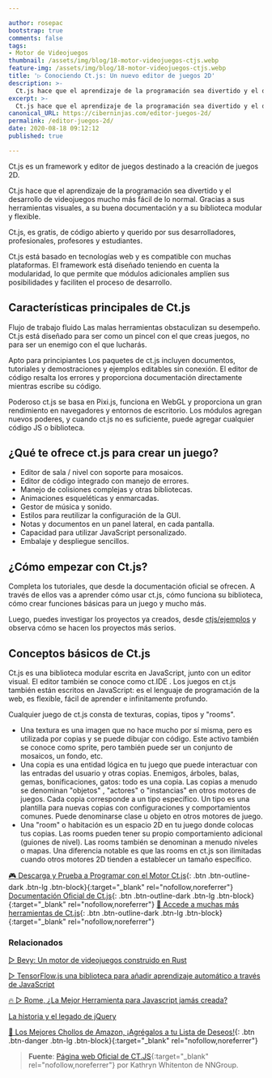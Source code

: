```yaml
---

author: rosepac
bootstrap: true
comments: false
tags:
- Motor de Videojuegos
thumbnail: /assets/img/blog/18-motor-videojuegos-ctjs.webp
feature-img: /assets/img/blog/18-motor-videojuegos-ctjs.webp
title: '▷ Conociendo Ct.js: Un nuevo editor de juegos 2D'
description: >-
  Ct.js hace que el aprendizaje de la programación sea divertido y el desarrollo de juegos fácil gracias a sus herramientas visuales, buenos documentos y una biblioteca modular y flexible.
excerpt: >-
  Ct.js hace que el aprendizaje de la programación sea divertido y el desarrollo de juegos fácil gracias a sus herramientas visuales, buenos documentos y una biblioteca modular y flexible.
canonical_URL: https://ciberninjas.com/editor-juegos-2d/
permalink: /editor-juegos-2d/
date: 2020-08-18 09:12:12
published: true

---
```


Ct.js es un framework y editor de juegos destinado a la creación de juegos 2D.

Ct.js hace que el aprendizaje de la programación sea divertido y el desarrollo de videojuegos mucho más fácil de lo normal. Gracias a sus herramientas visuales, a su buena documentación y a su biblioteca modular y flexible.

Ct.js, es gratis, de código abierto y querido por sus desarrolladores, profesionales, profesores y estudiantes.

Ct.js está basado en tecnologías web y es compatible con muchas plataformas. El framework está diseñado teniendo en cuenta la modularidad, lo que permite que módulos adicionales amplíen sus posibilidades y faciliten el proceso de desarrollo.

## **Características principales de Ct.js**

Flujo de trabajo fluido
Las malas herramientas obstaculizan su desempeño. Ct.js está diseñado para ser como un pincel con el que creas juegos, no para ser un enemigo con el que lucharás.

Apto para principiantes
Los paquetes de ct.js incluyen documentos, tutoriales y demostraciones y ejemplos editables sin conexión. El editor de código resalta los errores y proporciona documentación directamente mientras escribe su código.

Poderoso
ct.js se basa en Pixi.js, funciona en WebGL y proporciona un gran rendimiento en navegadores y entornos de escritorio. Los módulos agregan nuevos poderes, y cuando ct.js no es suficiente, puede agregar cualquier código JS o biblioteca.

## **¿Qué te ofrece ct.js para crear un juego?**

- Editor de sala / nivel con soporte para mosaicos.
- Editor de código integrado con manejo de errores.
- Manejo de colisiones complejas y otras bibliotecas.
- Animaciones esqueléticas y enmarcadas.
- Gestor de música y sonido.
- Estilos para reutilizar la configuración de la GUI.
- Notas y documentos en un panel lateral, en cada pantalla.
- Capacidad para utilizar JavaScript personalizado.
- Embalaje y despliegue sencillos.

## **¿Cómo empezar con Ct.js?**

Completa los tutoriales, que desde la documentación oficial se ofrecen. A través de ellos vas a aprender cómo usar ct.js, cómo funciona su biblioteca, cómo crear funciones básicas para un juego y mucho más.

Luego, puedes investigar los proyectos ya creados, desde [ctjs/ejemplos](https://ctjs.rocks/madewithctjs/) y observa cómo se hacen los proyectos más serios.

## **Conceptos básicos de Ct.js**

Ct.js es una biblioteca modular escrita en JavaScript, junto con un editor visual. El editor también se conoce como ct.IDE . Los juegos en ct.js también están escritos en JavaScript: es el lenguaje de programación de la web, es flexible, fácil de aprender e infinitamente profundo.

Cualquier juego de ct.js consta de texturas, copias, tipos y "rooms".

- Una textura es una imagen que no hace mucho por sí misma, pero es utilizada por copias y se puede dibujar con código. Este activo también se conoce como sprite, pero también puede ser un conjunto de mosaicos, un fondo, etc.
- Una copia es una entidad lógica en tu juego que puede interactuar con las entradas del usuario y otras copias. Enemigos, árboles, balas, gemas, bonificaciones, gatos: todo es una copia. Las copias a menudo se denominan "objetos" , "actores" o "instancias" en otros motores de juegos.
Cada copia corresponde a un tipo específico. Un tipo es una plantilla para nuevas copias con configuraciones y comportamientos comunes. Puede denominarse clase u objeto en otros motores de juego.
- Una "room" o habitación es un espacio 2D en tu juego donde colocas tus copias. Las rooms pueden tener su propio comportamiento adicional (guiones de nivel). Las rooms también se denominan a menudo niveles o mapas. Una diferencia notable es que las rooms en ct.js son ilimitadas cuando otros motores 2D tienden a establecer un tamaño específico.



[🎮 Descarga y Prueba a Programar con el Motor Ct.js](https://ctjs.rocks/){: .btn .btn-outline-dark .btn-lg .btn-block}{:target="_blank" rel="nofollow,noreferrer"}
[Documentación Oficial de Ct.js](https://docs.ctjs.rocks/){: .btn .btn-outline-dark .btn-lg .btn-block}{:target="_blank" rel="nofollow,noreferrer"}
[🧰 Accede a muchas más herramientas de Ct.js](https://github.com/ct-js/ct-js#support-ctjs-on-product-hunting-sites){: .btn .btn-outline-dark .btn-lg .btn-block}{:target="_blank" rel="nofollow,noreferrer"}
<!-- https://ctjs.rocks/ , https://news.ycombinator.com/item?id=24176655 -->

### **Relacionados** <!-- omit in toc -->

[ ▷ Bevy: Un motor de videojuegos construido en Rust](https://ciberninjas.com/bevy-motor-videojuegos-rust/)

[▷ TensorFlow.js una biblioteca para añadir aprendizaje automático a través de JavaScript](https://ciberninjas.com/tensorflow-javascript/)

[🔥 ▷ Rome, ¿La Mejor Herramienta para Javascript jamás creada?](https://ciberninjas.com/roma-herramienta-javascript/)

[La historia y el legado de jQuery](https://ciberninjas.com/la-historia-y-el-legado-de-jquery/)

[🛒 Los Mejores Chollos de Amazon, ¡Agrégalos a tu Lista de Deseos!](/amazon/ "Los Mejores Chollos de Amazon, Ofertas Flash, Black Monday y Amazon Prime Day"){: .btn .btn-danger .btn-lg .btn-block}{:target="_blank" rel="nofollow,noreferrer"}

> **Fuente**: [Página web Oficial de CT.JS](https://ctjs.rocks/){:target="_blank" rel="nofollow,noreferrer"} por Kathryn Whitenton de NNGroup.